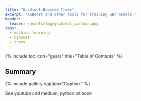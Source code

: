 ```yaml
---
title: "Gradient-Boosted Trees"
excerpt: "XGBoost and other tools for training GBT models."
header:
  teaser: /assets/img/gradient_cartoon.png
tags:
  - machine learning
  - xgboost
  - trees
---
```


{% include toc icon="gears" title="Table of Contents" %}

## Summary

{% include gallery caption="Caption." %}

See youtube and medium, python ml book
